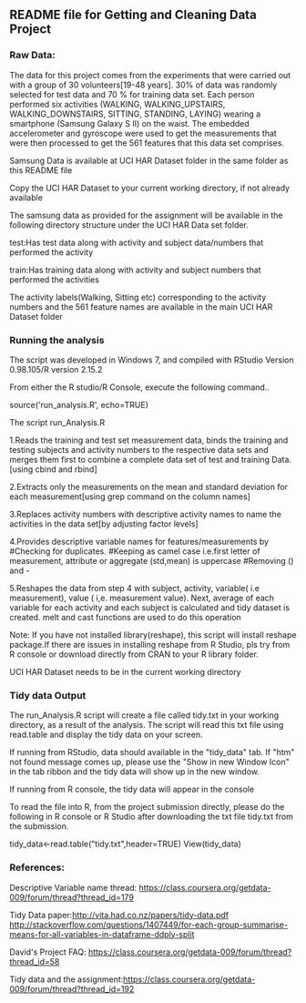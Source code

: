 ## README file for Getting and Cleaning Data Project

 
### Raw Data:

The data for this project comes from the experiments that were carried out with a group of 30 volunteers[19-48 years]. 
30% of data was randomly selected for test data and 70 % for training data set.
Each person performed six activities (WALKING, WALKING_UPSTAIRS, WALKING_DOWNSTAIRS, SITTING, STANDING, LAYING) wearing a smartphone (Samsung Galaxy S II) on the waist. The embedded accelerometer and gyroscope were used to get the measurements that were then processed to get the 561 features that this data set comprises.
 

Samsung Data is available at UCI HAR Dataset folder in the same folder as this README file

Copy the UCI HAR Dataset to your current working directory, if not already available

The samsung data as provided for the assignment will be available in the following directory structure under the UCI HAR Data set folder. 

test:Has test data along with activity and subject data/numbers that performed the activity

train:Has training data along with activity and subject numbers that performed the activities

The activity labels(Walking, Sitting etc) corresponding to the activity numbers and the 561 feature names are available in the main UCI HAR Dataset folder



### Running the analysis
The script was developed in Windows 7, and compiled with RStudio Version 0.98.105/R version
2.15.2

From either the R studio/R Console, execute the following command..

source('run_analysis.R', echo=TRUE)


The script run_Analysis.R

1.Reads the training and test set measurement data, binds the training and testing subjects and activity numbers to the respective data sets and merges them first to combine a complete data set of test and training Data. [using cbind and rbind]

2.Extracts only the measurements on the mean and standard deviation for each measurement[using grep command on the column names]

3.Replaces activity numbers with descriptive activity names to name the activities in the data set[by adjusting factor levels]

4.Provides descriptive variable names for features/measurements by 
      #Checking for duplicates. 
      #Keeping as camel case i.e.first letter of measurement, attribute or aggregate (std,mean) is uppercase
      #Removing () and  -

5.Reshapes the data from step 4 with subject, activity, variable( i.e measurement), value ( i,e. measurement value). Next, average  of each variable for each activity and each subject is calculated and tidy dataset is created. melt and cast functions are used to do this operation


Note: If you have not installed library(reshape), this script will install reshape package.If there are issues in installing reshape from R Studio, pls try from R console or download directly from CRAN to your R library folder. 

UCI HAR Dataset needs to be in the current working directory


### Tidy data Output

The run_Analysis.R script will create a file called tidy.txt in your working directory, as a result of the analysis. The script will read this txt file using read.table and display the tidy data on your screen. 

If running from RStudio, data should available in the "tidy_data" tab. If "htm" not found message comes up, please  use the "Show in new Window Icon" in the tab ribbon and the tidy data will show up in the new window. 

If running from R console, the tidy data will appear in the console

To read the file into R, from the project submission directly, please do the following in R console or R Studio after downloading the txt file tidy.txt from the submission. 

 tidy_data<-read.table("tidy.txt",header=TRUE)
 View(tidy_data)

### References:
Descriptive Variable name thread: https://class.coursera.org/getdata-009/forum/thread?thread_id=179

Tidy Data paper:http://vita.had.co.nz/papers/tidy-data.pdf
http://stackoverflow.com/questions/1407449/for-each-group-summarise-means-for-all-variables-in-dataframe-ddply-split

David's Project FAQ: https://class.coursera.org/getdata-009/forum/thread?thread_id=58

Tidy data and the assignment:https://class.coursera.org/getdata-009/forum/thread?thread_id=192
      
